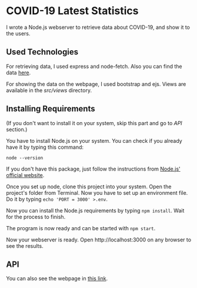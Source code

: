 # COVID-19 Latest Statistics

I wrote a Node.js webserver to retrieve data about COVID-19, and show it to the users. 

## Used Technologies

For retrieving data, I used express and node-fetch. Also you can find the data [here](http://covid19api.xapix.io/v2/locations).

For showing the data on the webpage, I used bootstrap and ejs. Views are available in the *src/views* directory.

## Installing Requirements

(If you don't want to install it on your system, skip this part and go to *API* section.)

You have to install Node.js on your system. You can check if you already have it by typing this command:
```
node --version
```
If you don't have this package, just follow the instructions from [Node.js' official website](https://nodejs.org/en/download/).

Once you set up node, clone this project into your system. Open the project's folder from Terminal. Now you have to set up an environment file. Do it by typing ```echo 'PORT = 3000' >.env```.

Now you can install the Node.js requirements by typing ```npm install```. Wait for the process to finish. 

The program is now ready and can be started with ```npm start```. 

Now your webserver is ready. Open http://localhost:3000 on any browser to see the results. 

## API

You can also see the webpage in [this link](https://covid-19-latest-statistics.herokuapp.com/).
